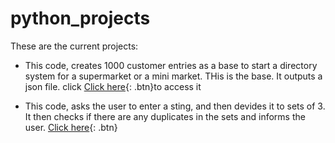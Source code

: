 # python_projects
These are the current projects:
* This code, creates 1000 customer entries as a base to start a directory system for a supermarket or a mini market. THis is the base. It outputs a json file.
click [Click here](https://github.com/MichaelDinglis/python_projects/blob/master/No.1%20-%20Customers1000.py){: .btn}to access it

* This code, asks the user to enter a sting, and then devides it to sets of 3. It then checks if there are any duplicates in the sets and informs the user.
[Click here](https://github.com/MichaelDinglis/python_projects/blob/master/No.2%20-%20Check%20for%20duplicate%20characters.py){: .btn}

